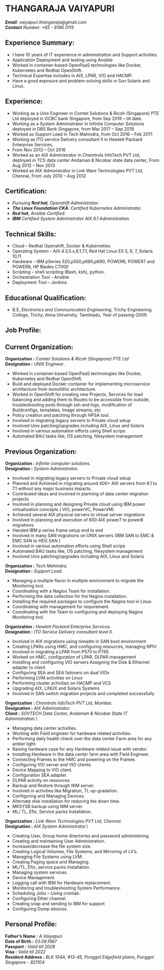# THANGARAJA VAIYAPURI									 
_**Email**: vaiyapuri.thangaraja@gmail.com_                          
_**Contact** Number: +65 - 8186 0115_
     									
## Experience Summary:
* 	I have 10 years of IT experience in administration and Support activities.
* 	Application Deployment and testing using Ansible 
* 	Worked in container-based OpenPaaS technologies like Docker, Kubernetes and Redhat OpenShift.
* 	Technical Expertise includes in AIX, LPAR, VIO and HACMP.
* 	Have a good exposure and problem-solving skills in Sun Solaris and Linux.

## Experience:

*	Working as a Unix Engineer in Comtel Solutions  & Ricoh (Singapore) PTE Ltd deployed in OCBC bank Singapore, from Sep 2019 – till date.
*	Working as a System Administrator in Infinite Computer Solutions deployed in DBS Bank Singapore, from Mar 2017 – Sep 2019.
*	Worked as Support Lead in Tech Mahindra, from Oct 2016 – Feb 2017.
*	Working as ITO service Delivery consultant II in Hewlett Packard Enterprise Services, 
*	From Nov 2013 – Oct 2016
*	Worked as an AIX Administrator in Chemtrols InfoTech PVT Ltd, deployed in TCS data center Andaman & Nicobar state data center, From Aug 2012 – Nov 2013
*	Worked as AIX Administrator in Link Ware Technologies PVT Ltd, Chennai, From July 2010 – Aug 2012

## Certification:
*	_Pursuing **Red hat**, _Openshift_ Administrator._ 
*	_**The Linux Foundation CKA**: Certified *Kubernetes* Administrator._
*	_**Red hat**, *Ansible* Certified._
*	_**IBM** Certified System Administrator *AIX 6.1* Administration._

## Technical Skills:
* Cloud – Redhat Openshift, Docker & Kuberneties. 
* Operating System - AIX 4.3,5.x,6.1,7.1, Red Hat Linux ES 5, 6, 7, Solaris 10,11
* Hardware - IBM pSeries 520,p550,p680,p690, POWER6, POWER7 and POWER8, HP Blades C7000
* Scripting – shell scripting (Bash, ksh), python.
* Orchestration Tool - Ansible
* Deployment Tool – Jenkins


## Educational Qualification:

*	B.E, *Electronics and Communication Engineering*, Trichy Engineering College, Trichy, Anna University, Tamilnadu, Year of passing-2009.

## Job Profile:

## Current Organization: 
**Organization	:** *Comtel Solutions & Ricoh (Singapore) PTE Ltd* \
**Designation	:** *UNIX Engineer*.

*	Worked in container-based OpenPaaS technologies like Docker, Kubernetes and Redhat OpenShift.
*	Build and deployed Docker container for implementing microservice architecture from monolithic architecture.
*	Worked in OpenShift for creating new Projects, Services for load balancing and adding them to Routes to be accessible from outside, troubleshooting pods through ssh and logs, modification of Buildconfigs, templates, Image streams, etc
*	Policy creation and patching through HPSA tool.
*	Involved in migrating legacy servers to Private cloud setup
*	Involved Unix patching/upgrades including AIX, Linux and Solaris
*	Involved in various automation efforts using Shell scrips
*	Automated BAU tasks like, OS patching, filesystem management

 
## Previous Organization:

**Organization	:** *Infinite computer solutions.*\
**Designation	:** *System Administrator.*

*	Involved in migrating legacy servers to Private cloud setup
*	Planned and Achieved in migrating around 400+ AIX servers from 6.1 to 7.1 without any major business impacts.
*	Contributed ideas and involved in planning of data center migration projects
*	Involved in planning and designing Private cloud using IBM power virtualization concepts ( VIO, powerVC, PowerVM)
*	Achieved several AIX physical servers to virtual server migrations
*	Involved in planning and execution of 600 AIX power7 to power8 migrations
*	Handed IBM p series frame setup end to end
*	Involved in many SAN migrations on UNIX servers (IBM SAN to EMC & EMC SAN to HDS SAN )
*	Involved in various automation efforts using Shell scrips
*	Automated BAU tasks like, OS patching, filesystem management
*	Involved Unix patching/upgrades including AIX, Linux and Solaris


**Organization	:** *Tech Mahindra.*\
**Designation	:** *Support Lead.*

*	Managing a multiple flavor in multiple environment to migrate the Monitoring tool. 
*	Coordinating with a Nagios Team for installation.
*	Performing the data collection for the Nagios installation.
*	Installing the required packages to configure the Nagios tool in Linux.
*	Coordinating with management for requirement. 
*	Coordinating with the Team to configuring and deploying Nagios Monitoring tool.


**Organization	:** *Hewlett Packard Enterprise Services.*\
**Designation	:** *ITO Service Delivery consultant level II.* 

*	Involved in AIX migrations using nimadm in SAN boot environment
*	Creating LPARs using HMC, and configuring resources, managing NPIV
*	Involved in migrating a LPAR from P570 to P795
*	Worked on HMC, configuration of LPAR, DLPAR management
*	Installing and configuring VIO servers Assigning the Disk & Ethernet adapter to client
*	Configuring SEA and SEA failovers on dual VIOs
*	Performing LVM activities on Linux
*	Performing cluster activities on HACMP and VCS
*	Upgrading AIX, LINUX and Solaris Systems
*	Involved in SAN switch migration projects and completed successfully


**Organization	:** *Chemtrols InfoTech PVT Ltd, Mumbai.*\
**Designation	:** *AIX Administrator.*\
**Client		:** *SOVTECH Data Center, Andaman & Nicobar State IT Administration.*\

*	Managing data center activities.
*	Working with Field engineer for hardware related activities.
*	Performing daily health check over the data center Farm area for any amber light.
*	Raising hardware case for any Hardware related issue with vendor.
*	Installing Hardware in the data center farm area with Field Engineer.
*	Connecting Frames to the HMC and powering on the Frames
*	Configuring VIO server and VIO clients.
*	Device Mapping to VIO client.
*	Configuration SEA adapter.
*	DLPAR activity on resources.
*	Backup and Restore through NIM server.
*	Involved in activities like Migration, TL up-gradation.
*	Configuring and Managing Devices.
*	Alternate disk installation for reducing the down time.
*	MKSYSB backup using NIM server.
*	ML/ TL, Efix, Service packs Installation.


**Organization	:** *Link Ware Technologies PVT Ltd, Chennai.*\
**Designation	:** *AIX System Administrator.*\

*	Creating User, Group home directories and password administering.
*	Creating and maintaining User Administration.
*	Increase/decrease the file system size.
*	Creating Logical Volumes, File Systems, and Mirroring of LV’s.
*	Managing File Systems using LVM.
*	Creating Paging space and Managing.
*	ML/TL, Efix, service packs Installation.
*	Managing system services.
*	Device Management.
*	Logging call with IBM for Hardware replacement.
*	Monitoring and troubleshooting System Performance.
*	Scheduling Jobs – Using crontab.
*	Configuring Ether channel.
*	Creating snap and sending to IBM for support
*	Configuring Dump devices.



## Personal Profile:

**Father’s Name	:**    *A.Vaiyapuri* \
**Date of Birth	:**      *03.09.1987* \
**Passport	:**      *Valid till 2028* \
**Visa		:**    *Valid till 2022* \
**Resident Address	:**     *BLK 104A,  #13-45, Punggol Edgefield plains, Punggol. Singapore - 821104*